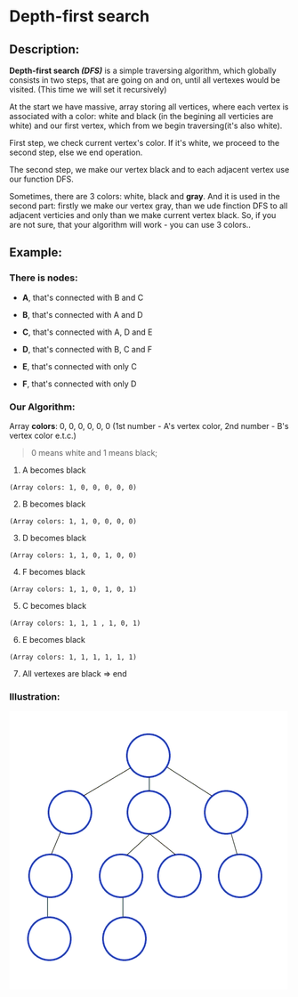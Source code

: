 # Depth-first search

## Description:

**Depth-first search _(DFS)_** is a simple traversing algorithm, which globally consists in two steps, that are going on and on, until all vertexes would be visited. (This time we will set it recursively)

At the start we have massive, array storing all vertices, where each vertex is associated with a color: white and black (in the begining all verticies are white) and our first vertex, which from we begin traversing(it's also white). 

First step, we check current vertex's color. If it's white, we proceed to the second step, else we end operation.

The second step, we make our vertex black and to each adjacent vertex use our function DFS.

Sometimes, there are 3 colors: white, black and __gray__. And it is used in the second part: firstly we make our vertex gray, than we ude finction DFS to all adjacent verticies and only than we make current vertex black. So, if you are not sure, that your algorithm will work - you can use 3 colors..

## Example:

### There is nodes: 
- **A**, that's connected with B and C

- **B**, that's connected with A and D

- **C**, that's connected with A, D and E

- **D**, that's connected with B, C and F

- **E**, that's connected with only C

- **F**, that's connected with only D

### Our Algorithm:

Array **colors**: 0, 0, 0, 0, 0, 0 (1st number - A's vertex color, 2nd number - B's vertex color e.t.c.)
> 0 means white and 1 means black;

1. A becomes black
```
(Array colors: 1, 0, 0, 0, 0, 0)
```
2. B becomes black
```
(Array colors: 1, 1, 0, 0, 0, 0)
```
3. D becomes black
```
(Array colors: 1, 1, 0, 1, 0, 0)
```
4. F becomes black
```
(Array colors: 1, 1, 0, 1, 0, 1)
```
5. C becomes black
```
(Array colors: 1, 1, 1 , 1, 0, 1)
```
6. E becomes black
```
(Array colors: 1, 1, 1, 1, 1, 1)
```
7. All vertexes are black => end


### Illustration:

![alt text](https://github.com/RuS2m/CODE/blob/master/DFS/DFS.gif "DFS")

